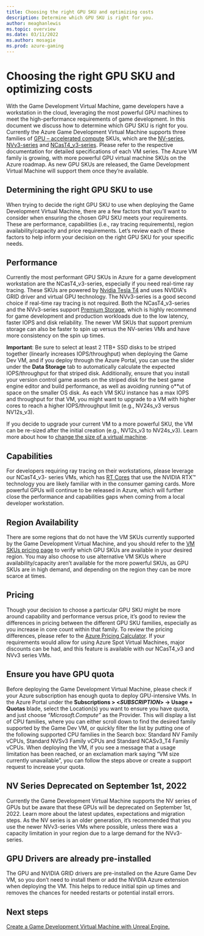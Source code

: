 ```yaml
---
title: Choosing the right GPU SKU and optimizing costs
description: Determine which GPU SKU is right for you.
author: meaghanlewis
ms.topic: overview
ms.date: 03/11/2022
ms.author: mosagie
ms.prod: azure-gaming
---
```


# Choosing the right GPU SKU and optimizing costs

With the Game Development Virtual Machine, game developers have a workstation in the cloud, leveraging the most powerful GPU machines to meet the high-performance requirements of game development. In this document we discuss how to determine which GPU SKU is right for you. Currently the Azure Game Development Virtual Machine supports three families of [GPU – accelerated compute](/azure/virtual-machines/sizes-gpu) SKUs, which are the [NV-series](/azure/virtual-machines/nv-series),  [NVv3-series](/azure/virtual-machines/nvv3-series) and [NCasT4_v3-series](/azure/virtual-machines/nct4-v3-series). Please refer to the respective documentation for detailed specifications of each VM series. The Azure VM family is growing, with more powerful GPU virtual machine SKUs on the Azure roadmap. As new GPU SKUs are released, the Game Development Virtual Machine will support them once they’re available.

## Determining the right GPU SKU to use

When trying to decide the right GPU SKU to use when deploying the Game Development Virtual Machine, there are a few factors that you’ll want to consider when ensuring the chosen GPU SKU meets your requirements. These are performance, capabilities (i.e., ray tracing requirements), region availability/capacity and price requirements. Let’s review each of these factors to help inform your decision on the right GPU SKU for your specific needs.

## Performance

Currently the most performant GPU SKUs in Azure for a game development workstation are the NCasT4_v3-series, especially if you need real-time ray tracing. These SKUs are powered by [Nvidia Tesla T4](https://www.nvidia.com/en-us/data-center/tesla-t4/) and uses NVIDIA's GRID driver and virtual GPU technology. The NVv3-series is a good second choice if real-time ray tracing is not required. Both the NCasT4_v3-series and the NVv3-series support [Premium Storage](/azure/virtual-machines/premium-storage-performance), which is highly recommend for game development and production workloads due to the low latency, faster IOPS and disk reliability. The newer VM SKUs that support premium storage can also be faster to spin up versus the NV-series VMs and have more consistency on the spin up times.

**Important**: Be sure to select at least 2 1TB+ SSD disks to be striped together (linearly increases IOPS/throughput) when deploying the Game Dev VM, and if you deploy through the Azure Portal, you can use the slider under the **Data Storage** tab to automatically calculate the expected IOPS/throughput for that striped disk. Additionally, ensure that you install your version control game assets on the striped disk for the best game engine editor and build performance, as well as avoiding running o**ut of space on the smaller OS disk. As each VM SKU instance has a max IOPS and throughput for that VM, you might want to upgrade to a VM with higher cores to reach a higher IOPS/throughput limit (e.g., NV24s_v3 versus NV12s_v3).

If you decide to upgrade your current VM to a more powerful SKU, the VM can be re-sized after the initial creation (e.g., NV12s_v3 to NV24s_v3). Learn more about how to [change the size of a virtual machine](/azure/virtual-machines/resize-vm?tabs=portal).

## Capabilities

For developers requiring ray tracing on their workstations, please leverage our NCasT4_v3- series VMs, which has [RT Cores](https://developer.nvidia.com/rtx/ray-tracing) that use the NVIDIA RTX™ technology you are likely familiar with in the consumer gaming cards. More powerful GPUs will continue to be released in Azure, which will further close the performance and capabilities gaps when coming from a local developer workstation.

## Region Availability

There are some regions that do not have the VM SKUs currently supported by the Game Development Virtual Machine, and you should refer to the [VM SKUs pricing page](https://azure.microsoft.com/pricing/details/virtual-machines/windows/) to verify which GPU SKUs are available in your desired region. You may also choose to use alternative VM SKUs where availability/capacity aren’t available for the more powerful SKUs, as GPU SKUs are in high demand, and depending on the region they can be more scarce at times.

## Pricing

Though your decision to choose a particular GPU SKU might be more around capability and performance versus price, it’s good to review the differences in pricing between the different GPU SKU families, especially as you increase in core count within that family. To review the pricing differences, please refer to the [Azure Pricing Calculator](https://azure.microsoft.com/pricing/calculator/).  If your requirements would allow for using Azure Spot Virtual Machines, major discounts can be had, and this feature is available with our NCasT4_v3 and NVv3 series VMs.  

## Ensure you have GPU quota

Before deploying the Game Development Virtual Machine, please check if your Azure subscription has enough quota to deploy GPU-intensive VMs. In the Azure Portal under the **Subscriptions > <_SUBSCRIPTION_> -> Usage + Quotas** blade, select the Location(s) you want to ensure you have quota, and just choose _“Microsoft.Compute”_ as the Provider. This will display a list of CPU families, where you can either scroll down to find the desired family supported by the Game Dev VM, or quickly filter the list by putting one of the following supported CPU families in the Search box: Standard NV Family vCPUs, Standard NVSv3 Family vCPUs and Standard NCASv3_T4 Family vCPUs. When deploying the VM, if you see a message that a usage limitation has been reached, or an exclamation mark saying “VM size currently unavailable”, you can follow the steps above or create a support request to increase your quota.  

## NV Series Deprecated on September 1st, 2022

Currently the Game Development Virtual Machine supports the NV series of GPUs but be aware that these GPUs will be deprecated on September 1st, 2022. Learn more about the latest updates, expectations and migration steps. As the NV series is an older generation, it’s recommended that you use the newer NVv3-series VMs where possible, unless there was a capacity limitation in your region due to a large demand for the NVv3-series.  

## GPU Drivers are already pre-installed

The GPU and NVIDIA GRID drivers are pre-installed on the Azure Game Dev VM, so you don’t need to install them or add the NVIDIA Azure extension when deploying the VM. This helps to reduce initial spin up times and removes the chances for needed restarts or potential install errors.

## Next steps

[Create a Game Development Virtual Machine with Unreal Engine.](./create-game-development-vm-for-unreal.md)
